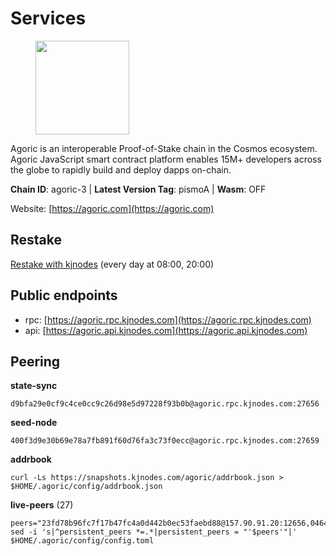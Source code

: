 # Services

<figure><img src="https://raw.githubusercontent.com/kj89/testnet_manuals/main/pingpub/logos/agoric.png" width="150" alt=""><figcaption></figcaption></figure>

Agoric is an interoperable Proof-of-Stake chain in the Cosmos ecosystem.  Agoric JavaScript smart contract platform enables 15M+ developers across the  globe to rapidly build and deploy dapps on-chain.

**Chain ID**: agoric-3 | **Latest Version Tag**: pismoA | **Wasm**: OFF

Website: [https://agoric.com](https://agoric.com)

## Restake

[Restake with kjnodes](https://restake.app/agoric/agoricvaloper1ku5sm2twlsywdrp4wz3kfwgyrtqtp0lpr3nvk8) (every day at 08:00, 20:00)
## Public endpoints

* rpc: [https://agoric.rpc.kjnodes.com](https://agoric.rpc.kjnodes.com)
* api: [https://agoric.api.kjnodes.com](https://agoric.api.kjnodes.com)

## Peering

**state-sync**

```
d9bfa29e0cf9c4ce0cc9c26d98e5d97228f93b0b@agoric.rpc.kjnodes.com:27656
```

**seed-node**

```
400f3d9e30b69e78a7fb891f60d76fa3c73f0ecc@agoric.rpc.kjnodes.com:27659
```

**addrbook**
```
curl -Ls https://snapshots.kjnodes.com/agoric/addrbook.json > $HOME/.agoric/config/addrbook.json
```

**live-peers** (27)
```
peers="23fd78b96fc7f17b47fc4a0d442b0ec53faebd88@157.90.91.20:12656,0464c8dded70d01f5ab50a8d6047a6b27ddf2ccd@84.244.95.232:26656,1dfd1a8be38d892fa485e1b417bcf5f225b3f638@185.210.219.66:26656,320dd22ee85e2b68f891b670331eb9fec9dc419e@80.64.208.63:26656,af77fd96cb62c6011272ee67390e540504b47fd9@51.222.42.205:26656,f1966845bebd30816f18635a20b86e6781211616@95.111.253.200:26656,63bd6649f80362ce513027d99ef32c826fdbd259@45.9.62.136:26656,f095bb53006ebddcbbf29c8df70dddcba6419e36@142.93.145.13:26656,d9bfa29e0cf9c4ce0cc9c26d98e5d97228f93b0b@65.109.88.38:27656,0837c0dac0bb15e79e64207bb0fa5a9a6fa42ad4@178.62.116.62:26656,4eea1e0a22d8d2ade108fc5f8e07d6d6e711e909@65.108.10.138:26656,711f6f36a6ec3924b6d721de6adce604092e59f2@116.202.226.169:26656,2f524fbc73a8b0daa29f2ba0b7642aae62bea86f@65.108.144.8:26656,9661393350ef8224aaa620f543a7710c9af9c495@195.14.6.55:26656,16f2ad1b7f154d6f8751c0ab7453e24f32ee8db3@95.217.45.52:26656,1312bbbd4ed1e58b9e4eb1d7788187a4607915e9@165.22.199.234:26060,c84170667fcf54024b24f05b2f9dd6608570ac8c@157.90.35.145:28656,ca4c3b9d0cf78d934a3b972c328db2e4a9a66c42@64.32.40.134:26656,e780b9c3b6f761efb7ba3bca74d3011f9bdf4bfd@139.59.8.48:26060,1d4d7b77e79c2dad9e8586df4f30c7b550f5d49b@3.8.160.134:26656,2aedd7163a8ee725507e461b13fb90c091ee1c42@128.0.51.32:26656,d56af8cb0716909f9b804e7dec8c1d34ae4eed16@65.108.142.81:26676,44476201c6e8610b194e75e4c7993ad6d54a1db8@51.91.70.90:29656,a38a30c1dd31f63be2befd40b82964b215c3c288@165.22.251.28:26656,0861af66b3f637db967120d690758ee08222794c@75.119.148.118:36656,0f642db2770d4dd3e0d030b2f14f1365e40f3b38@185.146.148.101:26657,853f52516e409ef3ec4921767abd02b151f5ecb7@146.59.81.23:26661"
sed -i 's|^persistent_peers *=.*|persistent_peers = "'$peers'"|' $HOME/.agoric/config/config.toml
```
